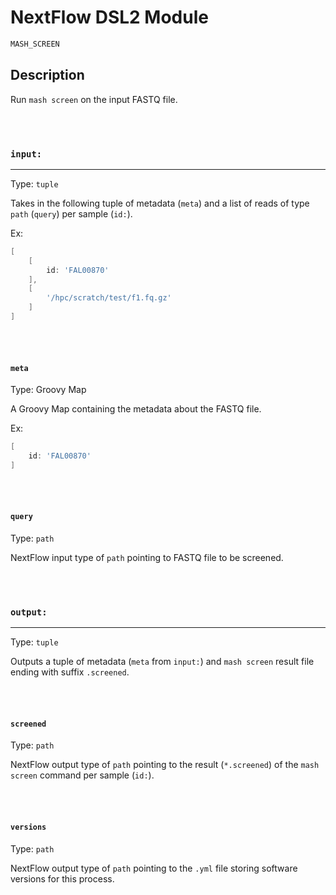 # NextFlow DSL2 Module

```bash
MASH_SCREEN
```

## Description

Run `mash screen` on the input FASTQ file.

\
&nbsp;

### `input:`

___

Type: `tuple`

Takes in the following tuple of metadata (`meta`) and a list of reads of type `path` (`query`) per sample (`id:`).

Ex:

```groovy
[ 
    [ 
        id: 'FAL00870'
    ],
    [
        '/hpc/scratch/test/f1.fq.gz'
    ]
]
```

\
&nbsp;

#### `meta`

Type: Groovy Map

A Groovy Map containing the metadata about the FASTQ file.

Ex:

```groovy
[ 
    id: 'FAL00870'
]
```

\
&nbsp;

#### `query`

Type: `path`

NextFlow input type of `path` pointing to FASTQ file to be screened.

\
&nbsp;

### `output:`

___

Type: `tuple`

Outputs a tuple of metadata (`meta` from `input:`) and `mash screen` result file ending with suffix `.screened`.

\
&nbsp;

#### `screened`

Type: `path`

NextFlow output type of `path` pointing to the result (`*.screened`) of the `mash screen` command per sample (`id:`).

\
&nbsp;

#### `versions`

Type: `path`

NextFlow output type of `path` pointing to the `.yml` file storing software versions for this process.
